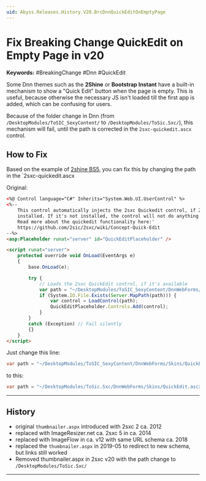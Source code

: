 ```yaml
---
uid: Abyss.Releases.History.V20.BrcDnnQuickEditOnEmptyPage
---
```


# Fix Breaking Change QuickEdit on Empty Page in v20

**Keywords:** #BreakingChange #Dnn #QuickEdit

Some Dnn themes such as the **2Shine** or **Bootstrap Instant** have a built-in mechanism to show a "Quick Edit" button when the page is empty.
This is useful, because otherwise the necessary JS isn't loaded till the first app is added, which can be confusing for users.

Because of the folder change in Dnn (from `/DesktopModules/ToSIC_SexyContent/` to `/DesktopModules/ToSic.Sxc/`), this mechanism will fail,
until the path is corrected in the `2sxc-quickedit.ascx` control.

## How to Fix

Based on the example of [2shine BS5](https://github.com/2sic/dnn-theme-2shine-bs5/blob/main/controls/2sxc-quickedit.ascx),
you can fix this by changing the path in the `2sxc-quickedit.ascx

Original:

```html
<%@ Control language="C#" Inherits="System.Web.UI.UserControl" %>
<%--
	This control automatically injects the 2sxc Quickedit control, if 2sxc is
	installed. If it's not installed, the control will not do anything.
	Read more about the quickedit functionality here:'
	https://github.com/2sic/2sxc/wiki/Concept-Quick-Edit
--%>
<asp:Placeholder runat="server" id="QuickEditPlaceholder" />

<script runat="server">
    protected override void OnLoad(EventArgs e)
    {
        base.OnLoad(e);

        try {
            // Loads the 2sxc QuickEdit control, if it's available
            var path = "~/DesktopModules/ToSIC_SexyContent/DnnWebForms/Skins/QuickEdit.ascx";
            if (System.IO.File.Exists(Server.MapPath(path))) {
                var control = LoadControl(path);
                QuickEditPlaceholder.Controls.Add(control);
            }
        }
        catch (Exception) // Fail silently
        {}
    }
</script>
```

Just change this line:

```csharp
var path = "~/DesktopModules/ToSIC_SexyContent/DnnWebForms/Skins/QuickEdit.ascx";
```

to this:


```csharp
var path = "~/DesktopModules/ToSic.Sxc/DnnWebForms/Skins/QuickEdit.ascx";
```

---

## History

* original `thumbnailer.aspx` introduced with 2sxc 2 ca. 2012
* replaced with ImageResizer.net ca. 2sxc 5 in ca. 2014
* replaced with ImageFlow in ca. v12 with same URL schema ca. 2018
* replaced the `thumbnailer.aspx` in 2019-05 to redirect to new schema, but links still worked
* Removed thumbnailer.aspx in 2sxc v20 with the path change to `/DesktopModules/ToSic.Sxc/`

---

<!-- Shortlink to here: <https://go.2sxc.org/brc-20-thumbnailer> -->
